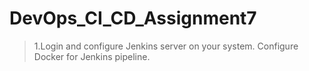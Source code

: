 # DevOps_CI_CD_Assignment7 
> 1.Login and configure Jenkins server on your system. Configure Docker for Jenkins pipeline. 

